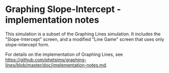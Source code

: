 # Graphing Slope-Intercept - implementation notes

This simulation is a subset of the Graphing Lines simulation. It includes the "Slope-Intercept" screen, and a modified
"Line Game" screen that uses only slope-intercept form.

For details on the implementation of Graphing Lines,
see https://github.com/phetsims/graphing-lines/blob/master/doc/implementation-notes.md.
